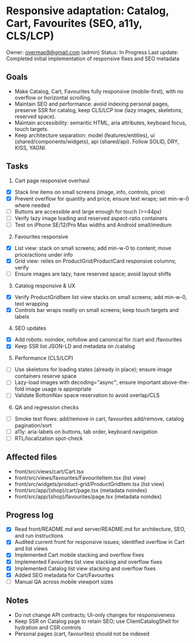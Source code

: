 # Responsive adaptation: Catalog, Cart, Favourites (SEO, a11y, CLS/LCP)

Owner: overmap9@gmail.com (admin)
Status: In Progress
Last update: Completed initial implementation of responsive fixes and SEO metadata

## Goals
- Make Catalog, Cart, Favourites fully responsive (mobile-first), with no overflow or horizontal scrolling.
- Maintain SEO and performance: avoid indexing personal pages, preserve SSR for catalog, keep CLS/LCP low (lazy images, skeletons, reserved space).
- Maintain accessibility: semantic HTML, aria attributes, keyboard focus, touch targets.
- Keep architecture separation: model (features/entities), ui (shared/components/widgets), api (shared/api). Follow SOLID, DRY, KISS, YAGNI.

## Tasks
1) Cart page responsive overhaul
- [x] Stack line items on small screens (image, info, controls, price)
- [x] Prevent overflow for quantity and price; ensure text wraps; set min-w-0 where needed
- [ ] Buttons are accessible and large enough for touch (>=44px)
- [ ] Verify lazy image loading and reserved aspect-ratio containers
- [ ] Test on iPhone SE/12/Pro Max widths and Android small/medium

2) Favourites responsive
- [x] List view: stack on small screens; add min-w-0 to content; move price/actions under info
- [x] Grid view: relies on ProductGrid/ProductCard responsive columns; verify
- [ ] Ensure images are lazy, have reserved space; avoid layout shifts

3) Catalog responsive & UX
- [x] Verify ProductGridItem list view stacks on small screens; add min-w-0, text wrapping
- [x] Controls bar wraps neatly on small screens; keep touch targets and labels

4) SEO updates
- [x] Add robots: noindex, nofollow and canonical for /cart and /favourites
- [x] Keep SSR list JSON-LD and metadata on /catalog

5) Performance (CLS/LCP)
- [ ] Use skeletons for loading states (already in place); ensure image containers reserve space
- [ ] Lazy-load images with decoding="async"; ensure important above-the-fold image usage is appropriate
- [ ] Validate BottomNav space reservation to avoid overlap/CLS

6) QA and regression checks
- [ ] Smoke test flows: add/remove in cart, favourites add/remove, catalog pagination/sort
- [ ] a11y: aria-labels on buttons, tab order, keyboard navigation
- [ ] RTL/localization spot-check

## Affected files
- front/src/views/cart/Cart.tsx
- front/src/views/favourites/FavouriteItem.tsx (list view)
- front/src/widgets/product-grid/ProductGridItem.tsx (list view)
- front/src/app/(shop)/cart/page.tsx (metadata noindex)
- front/src/app/(shop)/favourites/page.tsx (metadata noindex)

## Progress log
- [x] Read front/README.md and server/README.md for architecture, SEO, and run instructions
- [x] Audited current front for responsive issues; identified overflow in Cart and list views
- [x] Implemented Cart mobile stacking and overflow fixes
- [x] Implemented Favourites list view stacking and overflow fixes
- [x] Implemented Catalog list view stacking and overflow fixes
- [x] Added SEO metadata for Cart/Favourites
- [ ] Manual QA across mobile viewport sizes

## Notes
- Do not change API contracts; UI-only changes for responsiveness
- Keep SSR on Catalog page to retain SEO; use ClientCatalogShell for hydration and CSR controls
- Personal pages (cart, favourites) should not be indexed
